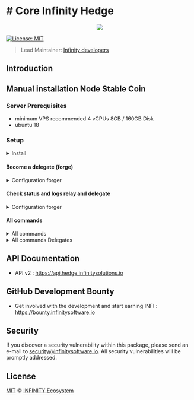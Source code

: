 # # Core Infinity Hedge

<p align="center">
    <img src="banner.png" />
</p>

[![License: MIT](https://badgen.now.sh/badge/license/MIT/green)](https://opensource.org/licenses/MIT)

> Lead Maintainer: [Infinity developers](https://github.com/Plusid)

## Introduction

## Manual installation Node Stable Coin

### Server Prerequisites

- minimum VPS recommended 
4 vCPUs 8GB / 160GB Disk
- ubuntu 18

### Setup

<details><summary>Install</summary>

```bash
# Install Relay Infinity Hedge
git clone https://github.com/InfinitySoftwareLTD/core-master-EDGE.git
cd core-master-EDGE
bash install.sh

# choose a network
Mainnet

# Start Relay
cd core-master-EDGE
infinityhedge relay:start


# config database

```

</details>


#### Become a delegate (forge)

<details><summary>Configuration forger</summary>

```bash
# Entry your delegate phrase (wallet passphrase) as forger
infinityhedge config:forger

# Start Forging
infinityhedge forger:start

```

</details>

#### Check status and logs relay and delegate

<details><summary>Configuration forger</summary>

```bash
# status
pm2 status

# logs relay
pm2 logs infinityhedge-relay

# logs forging
pm2 logs infinityhedge-forger

```

</details>



#### All commands

<details><summary>All commands</summary>

```bash
infinityhedge command
infinityhedge commands

# Configurations 
infinityhedge config:cli
infinityhedge config:database
infinityhedge config:forger
infinityhedge config:forger:bip38
infinityhedge config:forger:bip39
infinityhedge config:publish
infinityhedge config:reset

# Core
infinityhedge core:log 
infinityhedge core:restart
infinityhedge core:run
infinityhedge core:start
infinityhedge core:status
infinityhedge core:stop

# Core environment
infinityhedge env:get
infinityhedge env:list
infinityhedge env:paths
infinityhedge env:set

infinityhedge autocomplete
infinityhedge chain:replay
infinityhedge help
infinityhedge reinstall
```

</details>


<details><summary>All commands Delegates</summary>

```bash
infinityhedge forger:log
infinityhedge forger:restart
infinityhedge forger:run
infinityhedge forger:start
infinityhedge forger:status
infinityhedge forger:stop

# flush the pool
infinityhedge pool:clear
```

</details>


## API Documentation

-   API v2 : https://api.hedge.infinitysolutions.io

## GitHub Development Bounty

-   Get involved with the development and start earning INFI : https://bounty.infinitysoftware.io

## Security

If you discover a security vulnerability within this package, please send an e-mail to security@infinitysoftware.io. All security vulnerabilities will be promptly addressed.

## License

[MIT](LICENSE) © [INFINITY Ecosystem](https://infinitysoftware.io)
